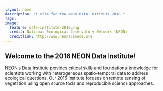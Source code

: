 ```yaml
---
layout: home
description: "A site for the NEON Data Institute 2016."
Tags:
image:
  feature: data-institute-2016.png
  credit: National Ecological Observatory Network (NEON)
  creditlink: http://www.neonscience.org
---
```



## Welcome to the 2016 NEON Data Institute!

NEON's Data Institute provides critical skills and foundational knowledge for
scientists working with heterogeneous
spatio-temporal data to address ecological questions. Our 2016 Institute focuses
on remote sensing of vegetation using open source tools and reproducible
science approaches.
